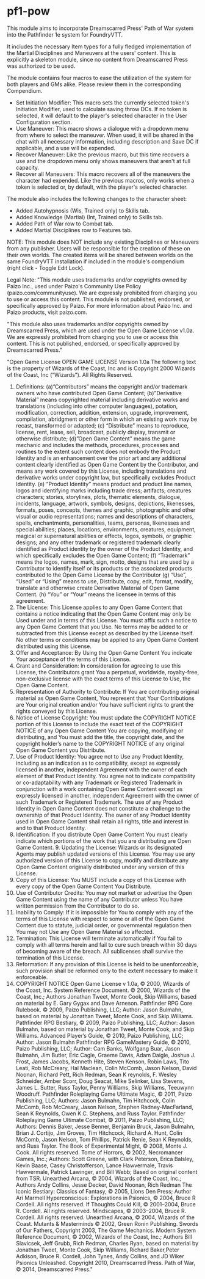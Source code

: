 # pf1-pow
This module aims to incorporate Dreamscarred Press' Path of War system into the Pathfinder 1e system for FoundryVTT.

It includes the necessary Item types for a fully fledged implementation of the Martial Disciplines and Maneuvers at the users' content. This is explicitly a skeleton module, since no content from Dreamscarred Press was authorized to be used.

The module contains four macros to ease the utilization of the system for both players and GMs alike. Please review them in the corresponding Compendium.

 - Set Initiation Modifier: This macro sets the currently selected token's Initiation Modifier, used to calculate saving throw DCs. If no token is selected, it will default to the player's selected character in the User Configuration section.
 - Use Maneuver: This macro shows a dialogue with a dropdown menu from where to select the maneuver. When used, it will be shared in the chat with all necessary information, including description and Save DC if applicable, and a use will be expended.
 - Recover Maneuver: Like the previous macro, but this time recovers a use and the dropdown menu only shows maneuvers that aren't at full capacity.
 - Recover all Maneuvers: This macro recovers all of the maneuvers the character had expended. Like the previous macros, only works when a token is selected or, by default, with the player's selected character.

The module also includes the following changes to the character sheet:
 - Added Autohypnosis (Wis, Trained only) to Skills tab.
 - Added Knowledge (Martial) (Int, Trained only) to Skills tab.
 - Added Path of War row to Combat tab.
 - Added Martial Disciplines row to Features tab.

NOTE: This module does NOT include any existing Disciplines or Maneuvers from any publisher. Users will be responsible for the creation of these on their own worlds. The created items will be shared between worlds on the same FoundryVTT installation if included in the module's compendium (right click - Toggle Edit Lock).

Legal Note: 
"This module uses trademarks and/or copyrights owned by Paizo Inc., used under Paizo's Community Use Policy (paizo.com/communityuse). We are expressly prohibited from charging you to use or access this content. This module is not published, endorsed, or specifically approved by Paizo. For more information about Paizo Inc. and Paizo products, visit paizo.com.

"This module also uses trademarks and/or copyrights owned by Dreamscarred Press, which are used under the Open Game License v1.0a. We are expressly prohibited from charging you to use or access this content. This is not published, endorsed, or specifically approved by Dreamscarred Press."

"Open Game License
OPEN GAME LICENSE Version 1.0a
The following text is the property of Wizards of the Coast, Inc and is
Copyright 2000 Wizards of the Coast, Inc (“Wizards”). All Rights Reserved.
1. Definitions: (a)”Contributors” means the copyright and/or trademark
owners who have contributed Open Game Content; (b)”Derivative Material”
means copyrighted material including derivative works and translations
(including into other computer languages), potation, modification, correction,
addition, extension, upgrade, improvement, compilation, abridgment or other
form in which an existing work may be recast, transformed or adapted; (c)
“Distribute” means to reproduce, license, rent, lease, sell, broadcast, publicly
display, transmit or otherwise distribute; (d)”Open Game Content” means the
game mechanic and includes the methods, procedures, processes and routines
to the extent such content does not embody the Product Identity and is an
enhancement over the prior art and any additional content clearly identified
as Open Game Content by the Contributor, and means any work covered
by this License, including translations and derivative works under copyright
law, but specifically excludes Product Identity. (e) “Product Identity” means
product and product line names, logos and identifying marks including trade
dress; artifacts; creatures characters; stories, storylines, plots, thematic elements,
dialogue, incidents, language, artwork, symbols, designs, depictions, likenesses,
formats, poses, concepts, themes and graphic, photographic and other
visual or audio representations; names and descriptions of characters, spells,
enchantments, personalities, teams, personas, likenesses and special abilities;
places, locations, environments, creatures, equipment, magical or supernatural
abilities or effects, logos, symbols, or graphic designs; and any other trademark
or registered trademark clearly identified as Product identity by the owner of the
Product Identity, and which specifically excludes the Open Game Content; (f)
“Trademark” means the logos, names, mark, sign, motto, designs that are used
by a Contributor to identify itself or its products or the associated products
contributed to the Open Game License by the Contributor (g) “Use”, “Used”
or “Using” means to use, Distribute, copy, edit, format, modify, translate and
otherwise create Derivative Material of Open Game Content. (h) “You” or
“Your” means the licensee in terms of this agreement.
2. The License: This License applies to any Open Game Content that
contains a notice indicating that the Open Game Content may only be Used
under and in terms of this License. You must affix such a notice to any Open
Game Content that you Use. No terms may be added to or subtracted from this
License except as described by the License itself. No other terms or conditions
may be applied to any Open Game Content distributed using this License.
3. Offer and Acceptance: By Using the Open Game Content You indicate
Your acceptance of the terms of this License.
4. Grant and Consideration: In consideration for agreeing to use this License,
the Contributors grant You a perpetual, worldwide, royalty-free, non-exclusive
license with the exact terms of this License to Use, the Open Game Content.
5. Representation of Authority to Contribute: If You are contributing original
material as Open Game Content, You represent that Your Contributions are
Your original creation and/or You have sufficient rights to grant the rights
conveyed by this License.
6. Notice of License Copyright: You must update the COPYRIGHT
NOTICE portion of this License to include the exact text of the COPYRIGHT
NOTICE of any Open Game Content You are copying, modifying or
distributing, and You must add the title, the copyright date, and the copyright
holder’s name to the COPYRIGHT NOTICE of any original Open Game
Content you Distribute.
7. Use of Product Identity: You agree not to Use any Product Identity,
including as an indication as to compatibility, except as expressly licensed in
another, independent Agreement with the owner of each element of that
Product Identity. You agree not to indicate compatibility or co-adaptability with
any Trademark or Registered Trademark in conjunction with a work containing
Open Game Content except as expressly licensed in another, independent
Agreement with the owner of such Trademark or Registered Trademark. The
use of any Product Identity in Open Game Content does not constitute a
challenge to the ownership of that Product Identity. The owner of any Product
Identity used in Open Game Content shall retain all rights, title and interest in
and to that Product Identity.
8. Identification: If you distribute Open Game Content You must clearly
indicate which portions of the work that you are distributing are Open Game
Content. 9. Updating the License: Wizards or its designated Agents may publish
updated versions of this License. You may use any authorized version of this
License to copy, modify and distribute any Open Game Content originally
distributed under any version of this License.
10. Copy of this License: You MUST include a copy of this License with
every copy of the Open Game Content You Distribute.
11. Use of Contributor Credits: You may not market or advertise the Open
Game Content using the name of any Contributor unless You have written
permission from the Contributor to do so.
12. Inability to Comply: If it is impossible for You to comply with any of the
terms of this License with respect to some or all of the Open Game Content
due to statute, judicial order, or governmental regulation then You may not Use
any Open Game Material so affected.
13. Termination: This License will terminate automatically if You fail to
comply with all terms herein and fail to cure such breach within 30 days of
becoming aware of the breach. All sublicenses shall survive the termination of
this License.
14. Reformation: If any provision of this License is held to be unenforceable,
such provision shall be reformed only to the extent necessary to make it
enforceable.
15. COPYRIGHT NOTICE
Open Game License v 1.0a, © 2000, Wizards of the Coast, Inc.
System Reference Document. © 2000, Wizards of the Coast, Inc.; Authors
Jonathan Tweet, Monte Cook, Skip Williams, based on material by E. Gary
Gygax and Dave Arneson.
Pathfinder RPG Core Rulebook. © 2009, Paizo Publishing, LLC; Author:
Jason Bulmahn, based on material by Jonathan Tweet, Monte Cook, and Skip
Williams. Pathfinder RPG Bestiary, © 2009, Paizo Publishing, LLC; Author:
Jason Bulmahn, based on material by Jonathan Tweet, Monte Cook, and Skip
Williams.
Advanced Player’s Guide, © 2010, Paizo Publishing, LLC; Author: Jason
Bulmahn
Pathfinder RPG GameMastery Guide, © 2010, Paizo Publishing, LLC;
Author: Cam Banks, Wolfgang Buar, Jason Bulmahn, Jim Butler, Eric Cagle,
Graeme Davis, Adam Daigle, Joshua J. Frost, James Jacobs, Kenneth Hite,
Steven Kenson, Robin Laws, Tito Leati, Rob McCreary, Hal Maclean, Colin
McComb, Jason Nelson, David Noonan, Richard Pett, Rich Redman, Sean K
reynolds, F. Wesley Schneider, Amber Scorr, Doug Seacat, Mike Selinker, Lisa
Stevens, James L. Sutter, Russ Taylor, Penny Williams, Skip Williams, Teeuwynn
Woodruff.
Pathfinder Roleplaying Game Ultimate Magic, © 2011, Paizo Publishing,
LLC; Authors: Jason Bulmahn, Tim Hitchcock, Colin McComb, Rob McCreary,
Jason Nelson, Stephen Radney-MacFarland, Sean K Reynolds, Owen K.C.
Stephens, and Russ Taylor.
Pathfinder Roleplaying Game Ultimate Combat, © 2011, Paizo Publishing,
LLC; Authors: Dennis Baker, Jesse Benner, Benjamin Bruck, Jason Bulmahn,
Brian J. Cortijo, Jim Groves, Tim Hitchcock, Richard A. Hunt, Colin McComb,
Jason Nelson, Tom Phillips, Patrick Renie, Sean K Reynolds, and Russ Taylor.
The Book of Experimental Might, © 2008, Monte J. Cook. All rights reserved.
Tome of Horrors, © 2002, Necromancer Games, Inc.; Authors: Scott Greene,
with Clark Peterson, Erica Balsley, Kevin Baase, Casey Christofferson, Lance
Hawvermale, Travis Hawvermale, Patrick Lawinger, and Bill Webb; Based on
original content from TSR.
Unearthed Arcana, © 2004, Wizards of the Coast, Inc.; Authors Andy
Collins, Jesse Decker, David Noonan, Rich Redman
The Iconic Bestiary: Classics of Fantasy, © 2005, Lions Den Press; Author
Ari Marmell
Hyperconscious: Explorations in Psionics, © 2004, Bruce R Cordell. All
rights reserved.
If Thoughts Could Kill, © 2001–2004, Bruce R. Cordell. All rights reserved.
Mindscapes, © 2003–2004, Bruce R. Cordell. All rights reserved.
Unearthed Arcana, © 2004, Wizards of the Coast.
Mutants & Masterminds © 2002, Green Ronin Publishing.
Swords of Our Fathers, Copyright 2003, The Game Mechanics.
Modern System Reference Document, © 2002, Wizards of the Coast, Inc.;
Authors Bill Slavicsek, Jeff Grubb, Rich Redman, Charles Ryan, based on
material by Jonathan Tweet, Monte Cook, Skip Williams, Richard Baker,Peter
Adkison, Bruce R. Cordell, John Tynes, Andy Collins, and JD Wiker
Psionics Unleashed. Copyright 2010, Dreamscarred Press.
Path of War, © 2014, Dreamscarred Press."
